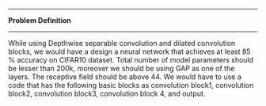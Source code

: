 --------------------------------------------------------------------------------------------------------------------------------------------------------------------------
**Problem Definition**

--------------------------------------------------------------------------------------------------------------------------------------------------------------------------
While using Depthwise separable convolution and dilated convolution blocks, we would have a design a neural network that achieves at least 85 % accuracy on CIFAR10 dataset. Total number of model parameters should be lesser than 200k, moreover we should be using GAP as one of the layers. The receptive field should be above 44. We would have to use a code that has the following basic blocks as convolution block1, convolution block2, convolution block3, convolution block 4, and output.



